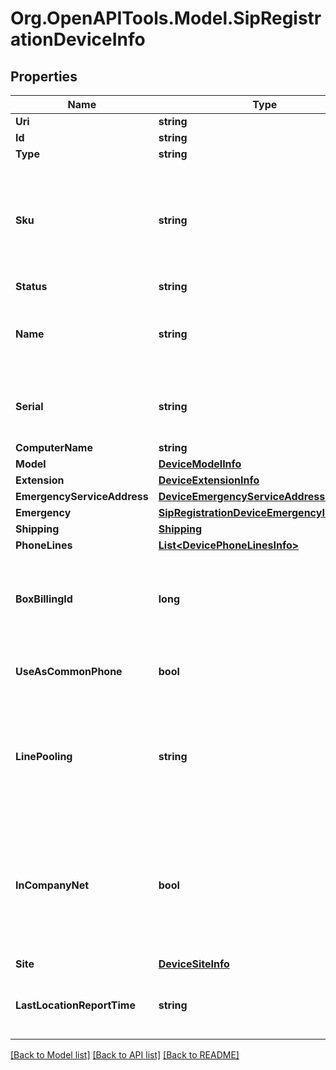 
# Org.OpenAPITools.Model.SipRegistrationDeviceInfo

## Properties

Name | Type | Description | Notes
------------ | ------------- | ------------- | -------------
**Uri** | **string** | Link to a device resource | [optional] 
**Id** | **string** | Internal identifier of a Device | [optional] 
**Type** | **string** | Device type | [optional] 
**Sku** | **string** | Device identification number (stock keeping unit) in the format TP-ID [-AT-AC], where TP is device type (HP for RC HardPhone, DV for all other devices including softphone); ID - device model ID; AT -addon type ID; AC - addon count (if any). For example &#39;HP-56-2-2&#39; | [optional] 
**Status** | **string** |  | [optional] 
**Name** | **string** | Device name. Mandatory if ordering  SoftPhone or OtherPhone. Optional for  HardPhone. If not specified for HardPhone, then device  model  name is used as device  name  | [optional] 
**Serial** | **string** | Serial number for HardPhone (is returned only when the phone is shipped and provisioned); endpoint_id for softphone and mobile applications | [optional] 
**ComputerName** | **string** | PC name for softphone | [optional] 
**Model** | [**DeviceModelInfo**](DeviceModelInfo.md) |  | [optional] 
**Extension** | [**DeviceExtensionInfo**](DeviceExtensionInfo.md) |  | [optional] 
**EmergencyServiceAddress** | [**DeviceEmergencyServiceAddressResource**](DeviceEmergencyServiceAddressResource.md) |  | [optional] 
**Emergency** | [**SipRegistrationDeviceEmergencyInfo**](SipRegistrationDeviceEmergencyInfo.md) |  | [optional] 
**Shipping** | [**Shipping**](Shipping.md) |  | [optional] 
**PhoneLines** | [**List&lt;DevicePhoneLinesInfo&gt;**](DevicePhoneLinesInfo.md) | Phone lines information | [optional] 
**BoxBillingId** | **long** | Box billing identifier of a device. Applicable only for HardPhones. It is an alternative way to identify the device to be ordered. EitherT? model  structure, or  boxBillingId  must be specified forT?HardPhone | [optional] 
**UseAsCommonPhone** | **bool** | Supported only for devices assigned to Limited extensions. If true, enables users to log in to this phone as a common phone. | [optional] 
**LinePooling** | **string** | Pooling type of a deviceHost - device with standalone paid phone line which can be linked to Glip/Softphone instanceGuest - device with a linked phone lineNone - device without a phone line or with specific line (free, BLA, etc.) &#x3D; [&#39;Host&#39;, &#39;Guest&#39;, &#39;None&#39;] | [optional] 
**InCompanyNet** | **bool** | Network location status. &#39;True&#39; if the device is located in the configured corporate network (On-Net); &#39;False&#39; for Off-Net location. Parameter is not returned if &#x60;EmergencyAddressAutoUpdate&#x60; feature is not enabled for the account/user, or if device network location is not determined | [optional] 
**Site** | [**DeviceSiteInfo**](DeviceSiteInfo.md) |  | [optional] 
**LastLocationReportTime** | **string** | Datetime of receiving last location report in [ISO 8601](https://en.wikipedia.org/wiki/ISO_8601) format including timezone, for example *2016-03-10T18:07:52.534Z | [optional] 

[[Back to Model list]](../README.md#documentation-for-models)
[[Back to API list]](../README.md#documentation-for-api-endpoints)
[[Back to README]](../README.md)

